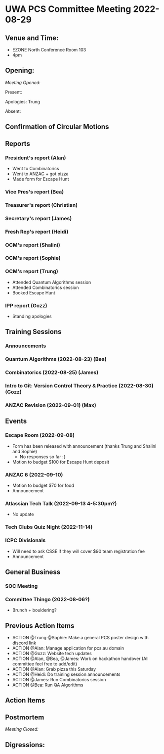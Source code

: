 # UWA PCS Committee Meeting 2022-08-29

## Venue and Time:

- EZONE North Conference Room 103
- 4pm

## Opening:

_Meeting Opened:_

Present:

Apologies: Trung

Absent:

## Confirmation of Circular Motions

## Reports

### President's report (Alan)

- Went to Combinatorics
- Went to ANZAC + got pizza
- Made form for Escape Hunt

### Vice Pres's report (Bea)

### Treasurer's report (Christian)

### Secretary's report (James)

### Fresh Rep's report (Heidi)

### OCM's report (Shalini)

### OCM's report (Sophie)

### OCM's report (Trung)
- Attended Quantum Algorithms session
- Attended Combinatorics session
- Booked Escape Hunt

### IPP report (Gozz)

- Standing apologies

## Training Sessions

### Announcements

### Quantum Algorithms (2022-08-23) (Bea)

### Combinatorics (2022-08-25) (James)

### Intro to Git: Version Control Theory & Practice (2022-08-30) (Gozz)

### ANZAC Revision (2022-09-01) (Max)

## Events

### Escape Room (2022-09-08)

- Form has been released with announcement (thanks Trung and Shalini and Sophie)
  - No responses so far :(
- Motion to budget $100 for Escape Hunt deposit

### ANZAC 6 (2022-09-10)

- Motion to budget $70 for food
- Announcement

### Atlassian Tech Talk (2022-09-13 4-5:30pm?)

- No update

### Tech Clubs Quiz Night (2022-11-14)

### ICPC Divisionals

- Will need to ask CSSE if they will cover $90 team registration fee
- Announcement

## General Business

### SOC Meeting

### Committee Thingo (2022-08-06?)

- Brunch + bouldering?

## Previous Action Items

- ACTION @Trung @Sophie: Make a general PCS poster design with discord link
- ACTION @Alan: Manage application for pcs.au domain
- ACTION @Gozz: Website tech updates
- ACTION @Alan, @Bea, @James: Work on hackathon handover (All committee feel free to add/edit)
- ACTION @Alan: Grab pizza this Saturday
- ACTION @Heidi: Do training session announcements
- ACTION @James: Run Combinatorics session
- ACTION @Bea: Run QA Algorithms

## Action Items

## Postmortem

_Meeting Closed:_

## Digressions:
